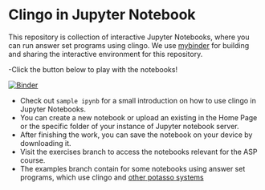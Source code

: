 # Clingo in Jupyter Notebook

This repository is collection of interactive Jupyter Notebooks, where you can run answer set programs using clingo. 
We use [mybinder](https://mybinder.org/) for building and sharing the interactive environment for this repository.

-Click the button below to play with the notebooks!

[![Binder](https://mybinder.org/badge_logo.svg)](https://mybinder.org/v2/gh/krr-up/notebook.git/main)

- Check out `sample ipynb` for a small introduction on how to use clingo in Jupyter Notebooks.
- You can create a new notebook or upload an existing in the Home Page or the specific folder of your instance of Jupyter notebook server.
- After finishing the work, you can save the notebook on your device by downloading it.  
- Visit the exercises branch to access the notebooks relevant for the ASP course.
- The examples branch contain for some notebooks using answer set programs, which use clingo and [other potasso systems](https://github.com/potassco/)



